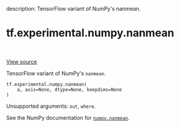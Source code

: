 description: TensorFlow variant of NumPy's nanmean.

<div itemscope itemtype="http://developers.google.com/ReferenceObject">
<meta itemprop="name" content="tf.experimental.numpy.nanmean" />
<meta itemprop="path" content="Stable" />
</div>

# tf.experimental.numpy.nanmean

<!-- Insert buttons and diff -->

<table class="tfo-notebook-buttons tfo-api nocontent" align="left">

</table>

<a target="_blank" class="external" href="/code/stable/tensorflow/python/ops/numpy_ops/np_math_ops.py">View source</a>



TensorFlow variant of NumPy's `nanmean`.

<pre class="devsite-click-to-copy prettyprint lang-py tfo-signature-link">
<code>tf.experimental.numpy.nanmean(
    a, axis=None, dtype=None, keepdims=None
)
</code></pre>



<!-- Placeholder for "Used in" -->

Unsupported arguments: `out`, `where`.

See the NumPy documentation for [`numpy.nanmean`](https://numpy.org/doc/1.16/reference/generated/numpy.nanmean.html).